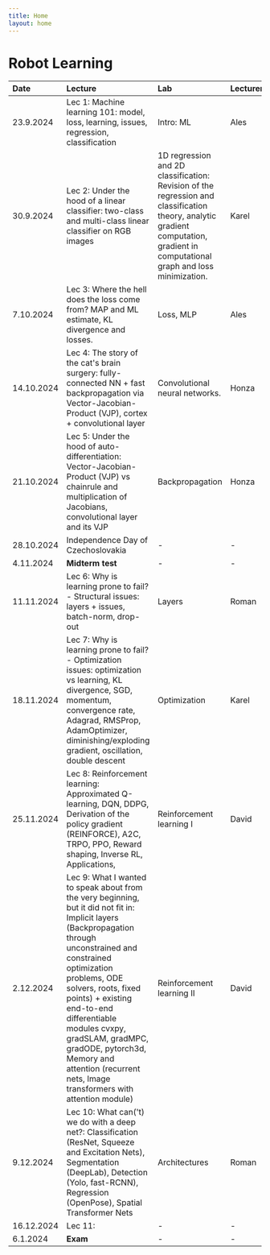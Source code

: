 ```yaml
---
title: Home
layout: home
---
```


# Robot Learning

| Date | Lecture        | Lab          | Lecturer | Homework |
|:--|:--|:--|:--|:--|
| 23.9.2024 | Lec 1: Machine learning 101: model, loss, learning, issues, regression, classification | Intro: ML | Ales | - |
| 30.9.2024 | Lec 2: Under the hood of a linear classifier: two-class and multi-class linear classifier on RGB images  | 1D regression and 2D classification: Revision of the regression and classification theory, analytic gradient computation, gradient in computational graph and loss minimization. | Karel  | - |
| 7.10.2024 | Lec 3: Where the hell does the loss come from? MAP and ML estimate, KL divergence and losses. | Loss, MLP  | Ales | HW1 - MLP |
| 14.10.2024 | Lec 4: The story of the cat's brain surgery: fully-connected NN + fast backpropagation via Vector-Jacobian-Product (VJP), cortex + convolutional layer  | Convolutional neural networks. | Honza | - |
| 21.10.2024 | Lec 5: Under the hood of auto-differentiation: Vector-Jacobian-Product (VJP) vs chainrule and multiplication of Jacobians, convolutional layer and its VJP | Backpropagation | Honza | HW2 - Autograd |
| 28.10.2024 | Independence Day of Czechoslovakia | - | -  | - |
| 4.11.2024 | **Midterm test** | - | -  | - |
| 11.11.2024 | Lec 6: Why is learning prone to fail? - Structural issues: layers + issues, batch-norm, drop-out | Layers | Roman | HW3 - Segmentation |
| 18.11.2024 | Lec 7: Why is learning prone to fail? - Optimization issues: optimization vs learning, KL divergence, SGD, momentum, convergence rate, Adagrad, RMSProp, AdamOptimizer, diminishing/exploding gradient, oscillation, double descent  | Optimization | Karel | - |
| 25.11.2024 | Lec 8: Reinforcement learning: Approximated Q-learning, DQN, DDPG, Derivation of the policy gradient (REINFORCE), A2C, TRPO, PPO, Reward shaping, Inverse RL, Applications,  | Reinforcement learning I | David | - |
| 2.12.2024 | Lec 9: What I wanted to speak about from the very beginning, but it did not fit in: Implicit layers (Backpropagation through unconstrained and constrained optimization problems, ODE solvers, roots, fixed points) + existing end-to-end differentiable modules cvxpy, gradSLAM, gradMPC, gradODE, pytorch3d, Memory and attention (recurrent nets, Image transformers with attention module)  | Reinforcement learning II | David | HW4 - RL |
| 9.12.2024 | Lec 10: What can('t) we do with a deep net?: Classification (ResNet, Squeeze and Excitation Nets), Segmentation (DeepLab), Detection (Yolo, fast-RCNN), Regression (OpenPose), Spatial Transformer Nets | Architectures | Roman | - |
| 16.12.2024 | Lec 11: | - | -  | - |
| 6.1.2024 | **Exam** | - | -  | - |



